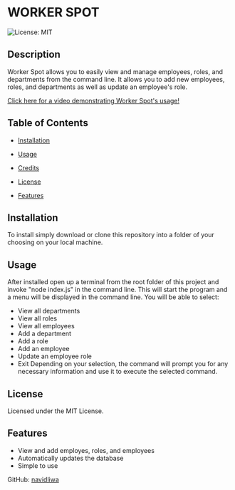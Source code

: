 # WORKER SPOT

![License: MIT](https://img.shields.io/badge/License-MIT-yellow.svg)


## Description
Worker Spot allows you to easily view and manage employees, roles, and departments from the command line. It allows you to add new employees, roles, and departments as well as update an employee's role.

[Click here for a video demonstrating Worker Spot's usage!](https://www.youtube.com/watch?v=OLBM09LFxbw)


## Table of Contents

- [Installation](#installation)

- [Usage](#usage)

- [Credits](#credits)

- [License](#license)

- [Features](#features)

## Installation
To install simply download or clone this repository into a folder of your choosing on your local machine.


## Usage
After installed open up a terminal from the root folder of this project and invoke "node index.js" in the command line. This will start the program and a menu will be displayed in the command line. You will be able to select:
- View all departments
- View all roles
- View all employees
- Add a department
- Add a role
- Add an employee
- Update an employee role
- Exit
Depending on your selection, the command will prompt you for any necessary information and use it to execute the selected command.

## License
Licensed under the MIT License.

## Features
- View and add employes, roles, and employees
- Automatically updates the database
- Simple to use

GitHub: [navidliwa](https://github.com/navidliwa)